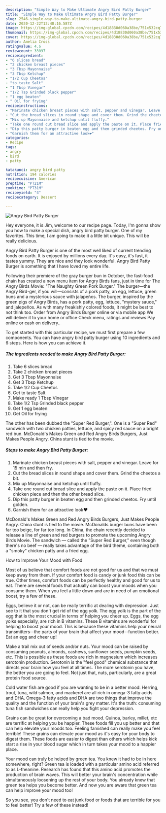 ```yaml
---
description: "Simple Way to Make Ultimate Angry Bird Patty Burger"
title: "Simple Way to Make Ultimate Angry Bird Patty Burger"
slug: 2546-simple-way-to-make-ultimate-angry-bird-patty-burger
date: 2020-12-22T12:48:16.587Z
image: https://img-global.cpcdn.com/recipes/4d18830d060a38be/751x532cq70/angry-bird-patty-burger-recipe-main-photo.jpg
thumbnail: https://img-global.cpcdn.com/recipes/4d18830d060a38be/751x532cq70/angry-bird-patty-burger-recipe-main-photo.jpg
cover: https://img-global.cpcdn.com/recipes/4d18830d060a38be/751x532cq70/angry-bird-patty-burger-recipe-main-photo.jpg
author: Amelia Cross
ratingvalue: 4.6
reviewcount: 33097
recipeingredient:
- "6 slices bread"
- "2 chicken breast pieces"
- "3 Tbsp Mayonnaise"
- "3 Tbsp Ketchup"
- "1/2 Cup Cheetos"
- "to taste Salt"
- "1 Tbsp Vinegar"
- "1/2 Tsp Grinded black pepper"
- "1 egg beaten"
- " Oil for frying"
recipeinstructions:
- "Marinate chicken breast pieces with salt, pepper and vinegar. Leave for 15 min and then fry."
- "Cut the bread slices in round shape and cover them. Grind the cheetos a bit."
- "Mix up Mayonnaise and ketchup until fluffy."
- "Take one round cut bread slice and apply the paste on it. Place fried chicken piece and then the other bread slice."
- "Dip this patty burger in beaten egg and then grinded cheetos. Fry until golden."
- "Garnish them for an attractive look❤️"
categories:
- Recipe
tags:
- angry
- bird
- patty

katakunci: angry bird patty 
nutrition: 194 calories
recipecuisine: American
preptime: "PT21M"
cooktime: "PT31M"
recipeyield: "4"
recipecategory: Dessert

---
```



![Angry Bird Patty Burger](https://img-global.cpcdn.com/recipes/4d18830d060a38be/751x532cq70/angry-bird-patty-burger-recipe-main-photo.jpg)

Hey everyone, it is Jim, welcome to our recipe page. Today, I'm gonna show you how to make a special dish, angry bird patty burger. One of my favorites. This time, I am going to make it a little bit unique. This will be really delicious.

Angry Bird Patty Burger is one of the most well liked of current trending foods on earth. It is enjoyed by millions every day. It's easy, it's fast, it tastes yummy. They are nice and they look wonderful. Angry Bird Patty Burger is something that I have loved my entire life.

Following their premiere of the gray burger bun in October, the fast-food chain has created a new menu item for Angry Birds fans, just in time for The Angry Birds Movie: &#34;The Naughty Green Pork Burger.&#34; The burger—the Angry Bird-ger, if you will—consists of a pork patty, an egg, lettuce, green buns and a mysterious sauce with jalapeños. The burger, inspired by the green pigs of Angry Birds, has a pork patty, egg, lettuce, &#34;mystery sauce,&#34; and jalepeños. As with many freakishly colored foods, it might be best to not think too. Order from Angry Birds Burger online or via mobile app We will deliver it to your home or office Check menu, ratings and reviews Pay online or cash on delivery..


To get started with this particular recipe, we must first prepare a few components. You can have angry bird patty burger using 10 ingredients and 6 steps. Here is how you can achieve it.

<!--inarticleads1-->

##### The ingredients needed to make Angry Bird Patty Burger:

1. Take 6 slices bread
1. Take 2 chicken breast pieces
1. Get 3 Tbsp Mayonnaise
1. Get 3 Tbsp Ketchup
1. Take 1/2 Cup Cheetos
1. Get to taste Salt
1. Make ready 1 Tbsp Vinegar
1. Take 1/2 Tsp Grinded black pepper
1. Get 1 egg beaten
1. Get  Oil for frying


The other has been dubbed the &#34;Super Red Burger,&#34;. One is a &#34;Super Red&#34; sandwich with two chicken patties, lettuce, and spicy red sauce on a bright red bun. McDonald&#39;s Makes Green and Red Angry Birds Burgers, Just Makes People Angry. China stunt is tied to the movie. 

<!--inarticleads2-->

##### Steps to make Angry Bird Patty Burger:

1. Marinate chicken breast pieces with salt, pepper and vinegar. Leave for 15 min and then fry.
1. Cut the bread slices in round shape and cover them. Grind the cheetos a bit.
1. Mix up Mayonnaise and ketchup until fluffy.
1. Take one round cut bread slice and apply the paste on it. Place fried chicken piece and then the other bread slice.
1. Dip this patty burger in beaten egg and then grinded cheetos. Fry until golden.
1. Garnish them for an attractive look❤️


McDonald&#39;s Makes Green and Red Angry Birds Burgers, Just Makes People Angry. China stunt is tied to the movie. McDonalds burger buns have been far too beige, for far too long. In China, the chain recently decided to release a line of green and red burgers to promote the upcoming Angry Birds Movie. The sandwich — called the &#34;Super Red Burger,&#34; even though there&#39;s no beef — really takes advantage of the bird theme, containing both a &#34;smoky&#34; chicken patty and a fried egg. 

How to Improve Your Mood with Food


Most of us believe that comfort foods are not good for us and that we must keep away from them. If your comfort food is candy or junk food this can be true. Other times, comfort foods can be perfectly healthy and good for us to eat. There are several foods that actually can boost your moods when you consume them. When you feel a little down and are in need of an emotional boost, try a few of these.

Eggs, believe it or not, can be really terrific at dealing with depression. Just see to it that you don't get rid of the egg yolk. The egg yolk is the part of the egg that is the most crucial in terms of helping you cheer up. Eggs, the egg yolks especially, are rich in B vitamins. These B vitamins are wonderful for helping to boost your mood. This is because these vitamins help your neural transmitters--the parts of your brain that affect your mood--function better. Eat an egg and cheer up!

Make a trail mix out of seeds and/or nuts. Your mood can be raised by consuming peanuts, almonds, cashews, sunflower seeds, pumpkin seeds, etc. This is possible as these foods are rich in magnesium which increases serotonin production. Serotonin is the "feel good" chemical substance that directs your brain how you feel at all times. The more serotonin you have, the better you are going to feel. Not just that, nuts, particularly, are a great protein food source.

Cold water fish are good if you are wanting to be in a better mood. Herring, trout, tuna, wild salmon, and mackerel are all rich in omega-3 fatty acids and DHA. Omega-3 fatty acids and DHA are two things that improve the quality and the function of your brain's grey matter. It's the truth: consuming tuna fish sandwiches can really help you fight your depression. 

Grains can be great for overcoming a bad mood. Quinoa, barley, millet, etc are terrific at helping you be happier. These foods fill you up better and that can help elevate your moods too. Feeling famished can really make you feel terrible! These grains can elevate your mood as it's easy for your body to digest them. These foods are easier to digest than others which helps kick start a rise in your blood sugar which in turn takes your mood to a happier place.

Your mood can truly be helped by green tea. You knew it had to be in here somewhere, right? Green tea is loaded with a particular amino acid referred to as L-theanine. Research has found that this amino acid promotes the production of brain waves. This will better your brain's concentration while simultaneously loosening up the rest of your body. You already knew that green tea helps you become better. And now you are aware that green tea can help improve your mood too!

So you see, you don't need to eat junk food or foods that are terrible for you to feel better! Try a few of these instead!

